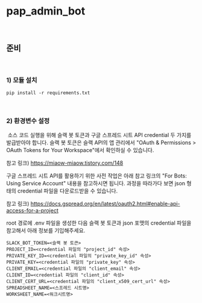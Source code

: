 # pap_admin_bot
​
## 준비
​
### 1) 모듈 설치
```
pip install -r requirements.txt
```
​
### 2) 환경변수 설정
​
소스 코드 실행을 위해 슬랙 봇 토큰과 구글 스프레드 시트 API credential 두 가지를 발급받아야 합니다.
슬랙 봇 토큰은 슬랙 API의 앱 관리에서 "OAuth & Permissions > OAuth Tokens for Your Workspace"에서 확인하실 수 있습니다.

참고 링크) https://miaow-miaow.tistory.com/148

구글 스프레드 시트 API를 활용하기 위한 사전 작업은 아래 참고 링크의 "For Bots: Using Service Account" 내용을 참고하시면 됩니다.
과정을 따라가다 보면 json 형태의 credential 파일을 다운로드받을 수 있습니다.

참고 링크) https://docs.gspread.org/en/latest/oauth2.html#enable-api-access-for-a-project

root 경로에 .env 파일을 생성한 다음 슬랙 봇 토큰과 json 포맷의 credential 파일을 참고해서 아래 정보를 기입해주세요.
```
SLACK_BOT_TOKEN=<슬랙 봇 토큰>
PROJECT_ID=<credential 파일의 "project_id" 속성>
PRIVATE_KEY_ID=<credential 파일의 "private_key_id" 속성>
PRIVATE_KEY=<credential 파일의 "private_key" 속성>
CLIENT_EMAIL=<credential 파일의 "client_email" 속성>
CLIENT_ID=<credential 파일의 "client_id" 속성>
CLIENT_CERT_URL=<credential 파일의 "client_x509_cert_url" 속성>
SPREADSHEET_NAME=<스프레드 시트명>
WORKSHEET_NAME=<워크시트명>
```